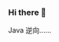 ### Hi there 👋

<!--
**xiaotian1339/xiaotian1339** is a ✨ _special_ ✨ repository because its `README.md` (this file) appears on your GitHub profile.

Here are some ideas to get you started:

- 🔭 I’m currently working on ...
- 🌱 I’m currently learning ...
- 👯 I’m looking to collaborate on ...
- 🤔 I’m looking for help with ...
- 💬 Ask me about ...
- 📫 How to reach me: ...
- 😄 Pronouns: ...
- ⚡ Fun fact: ...


![Anurag's GitHub stats](https://github-readme-stats.vercel.app/api?username=xiaotian1339&show_icons=true&theme=radical&count_private=true)
------
[![Top Langs](https://github-readme-stats.vercel.app/api/top-langs/?username=xiaotian1339&hide=go,html,css,javascript)](https://github.com/anuraghazra/github-readme-stats)





-->
Java 逆向……


